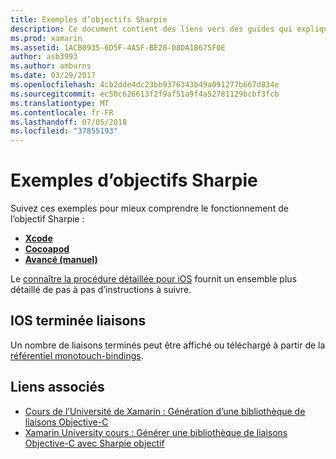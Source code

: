 ```yaml
---
title: Exemples d’objectifs Sharpie
description: Ce document contient des liens vers des guides qui expliquent comment utiliser l’outil objectif Sharpie, qui est utilisé pour automatiser le processus de création de liaisons c# pour le code Objective-C.
ms.prod: xamarin
ms.assetid: 1ACB0935-6D5F-4A5F-BE28-08DA1B675F0E
author: asb3993
ms.author: amburns
ms.date: 03/29/2017
ms.openlocfilehash: 4cb2dde4dc23bb9376343b49a091277b667d834e
ms.sourcegitcommit: ec50c626613f2f9af51a9f4a52781129bcbf3fcb
ms.translationtype: MT
ms.contentlocale: fr-FR
ms.lasthandoff: 07/05/2018
ms.locfileid: "37855193"
---
```

# <a name="objective-sharpie-examples"></a>Exemples d’objectifs Sharpie

Suivez ces exemples pour mieux comprendre le fonctionnement de l’objectif Sharpie :

- [**Xcode**](xcode.md)
- [**Cocoapod**](cocoapod.md)
- [**Avancé (manuel)**](advanced.md)

Le [connaître la procédure détaillée pour iOS](~/ios/platform/binding-objective-c/walkthrough.md) fournit un ensemble plus détaillé de pas à pas d’instructions à suivre.

## <a name="completed-ios-bindings"></a>IOS terminée liaisons

Un nombre de liaisons terminés peut être affiché ou téléchargé à partir de la [référentiel monotouch-bindings](https://github.com/mono/monotouch-bindings/).

## <a name="related-links"></a>Liens associés

- [Cours de l’Université de Xamarin : Génération d’une bibliothèque de liaisons Objective-C](https://university.xamarin.com/classes/track/all#building-an-objective-c-bindings-library)
- [Xamarin University cours : Générer une bibliothèque de liaisons Objective-C avec Sharpie objectif](https://university.xamarin.com/classes/track/all#build-an-objective-c-bindings-library-with-objective-sharpie)